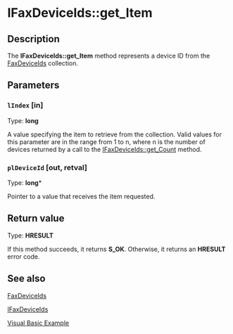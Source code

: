 # IFaxDeviceIds::get_Item

## Description

The **IFaxDeviceIds::get_Item** method represents a device ID from the [FaxDeviceIds](https://learn.microsoft.com/previous-versions/windows/desktop/fax/-mfax-faxdeviceids) collection.

## Parameters

### `lIndex` [in]

Type: **long**

A value specifying the item to retrieve from the collection. Valid values for this parameter are in the range from 1 to n, where n is the number of devices returned by a call to the [IFaxDeviceIds::get_Count](https://learn.microsoft.com/previous-versions/windows/desktop/fax/-mfax-faxdeviceids-count-vb) method.

### `plDeviceId` [out, retval]

Type: **long***

Pointer to a value that receives the item requested.

## Return value

Type: **HRESULT**

If this method succeeds, it returns **S_OK**. Otherwise, it returns an **HRESULT** error code.

## See also

[FaxDeviceIds](https://learn.microsoft.com/previous-versions/windows/desktop/fax/-mfax-faxdeviceids)

[IFaxDeviceIds](https://learn.microsoft.com/previous-versions/windows/desktop/api/faxcomex/nn-faxcomex-ifaxdeviceids)

[Visual Basic Example](https://learn.microsoft.com/previous-versions/windows/desktop/fax/-mfax-managing-outbound-routing-groups)